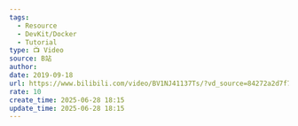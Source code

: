 ```yaml
---
tags:
  - Resource
  - DevKit/Docker
  - Tutorial
type: 📺 Video
source: B站
author: 
date: 2019-09-18
url: https://www.bilibili.com/video/BV1NJ41137Ts/?vd_source=84272a2d7f72158b38778819be5bc6ad
rate: 10
create_time: 2025-06-28 18:15
update_time: 2025-06-28 18:15
---
```

